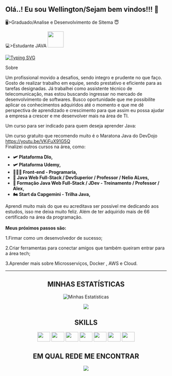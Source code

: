 ## Olá..! Eu sou Wellington/Sejam bem vindos!!!  👋

<!--
**Wellington323/Wellington323** is a ✨ _special_ ✨ repository because its `README.md` (this file) appears on your GitHub profile.

Here are some ideas to get you started:

- 🔭 
- 🌱 I’m currently learning ...
- 👯 I’m looking to collaborate on ...
- 🤔 I’m looking for help with ...
- 💬 Ask me about ...
- 📫 How to reach me: ...
- 😄 Pronouns: ...
- ⚡ Fun fact: ...
-->



🖥>Graduado/Analise e Desenvolvimento de Sitema 😇

💻>Estudante JAVA <img height="50em" src="https://cdn.jsdelivr.net/gh/devicons/devicon/icons/java/java-plain-wordmark.svg" />
     
     
[![Typing SVG](https://readme-typing-svg.demolab.com?font=Fira+Code&pause=1000&color=fd428d&center=true&vCenter=true&width=1000&lines=Dev+Full+stack+com+foco+em+Back-end)](https://git.io/typing-svg)

Sobre

Um profissional movido a desafios, sendo integro e prudente no que faço. Gosto de realizar trabalho em equipe, sendo prestativo e eficiente para as tarefas designadas. Já trabalhei como assistente técnico de telecomunicação, mas estou buscando ingressar no mercado de desenvolvimento de softwares. Busco oportunidade que me possibilite aplicar os conhecimentos adquiridos até o momento e que me dê perspectiva de aprendizado e crescimento para que assim eu possa ajudar a empresa a crescer e me desenvolver mais na área de TI.

Um curso para ser indicado para quem deseja aprender Java:

  Um curso gratuito que recomendo muito é o Maratona Java do DevDojo  https://youtu.be/VKjFuX91G5Q <br> Finalizei outros cursos na área, como:

<ul><strong> 
  <li>🛩 Plataforma DIo, </li>
  <li>🛩 Plataforma Udemy, </li>
  <li>👩🏻‍🚀 Front-end - Programaria,</li>
  <li>🚀 Java Web Full-Stack / DevSuperior / Professor / Nelio ALves,</li>
  <li>🚀 Formação Java Web Full-Stack / JDev - Treinamento / Professor / Alex,</li>
  <li>🏍 Start da Capgemini - Trilha Java,</li>
  </strong>
</ul>
     Aprendi muito mais do que eu acreditava ser possível me dedicando aos estudos, isso me deixa muito feliz. 
     Além de ter adquirido mais de 66 certificado na área da programação. 
    <br><br>
<strong>Meus próximos passos são: </strong><br>
<p>1.Firmar como um desenvolvedor de sucesso; </p>
<p>2.Criar ferramentas para conectar amigos que também queiram entrar para a área tech; </p>
<p>3.Aprender mais sobre Microsserviços, Docker , AWS e Cloud.</p>

**********


  <div  align="center">
<h2> MINHAS ESTATÍSTICAS </h2>
	
![Minhas Estatísticas](https://github-readme-stats-eight-theta.vercel.app/api?username=Wellington323&show_icons=true&theme=dracula&include_all_commits=true&count_private=true)
	  
<img src="https://github-readme-stats-eight-theta.vercel.app/api/top-langs/?username=Wellington323&layout=compact&langs_count=8&theme=dracula"/>

<div>	
  <h2 align="center"> SKILLS </h2>
 
 
  <img src="https://cdn.jsdelivr.net/gh/devicons/devicon/icons/java/java-original.svg" height="30" width="40"/>
  <img src="https://cdn.jsdelivr.net/gh/devicons/devicon/icons/spring/spring-original.svg" height="30" width="40"/>
  <img src="https://cdn.jsdelivr.net/gh/devicons/devicon/icons/mysql/mysql-original.svg" height="30" width="40"/>
  <img src="https://cdn.jsdelivr.net/gh/devicons/devicon/icons/html5/html5-original.svg" height="30" width="40"/>
  <img src="https://cdn.jsdelivr.net/gh/devicons/devicon/icons/css3/css3-original.svg" height="30,5" width="40"/>
  <img src="https://cdn.jsdelivr.net/gh/devicons/devicon/icons/javascript/javascript-original.svg" height="30" width="40"/>
  <img src="https://cdn.jsdelivr.net/gh/devicons/devicon/icons/nodejs/nodejs-original.svg" height="30" width="40"/> 
    
</div>

<h2 align="center"> EM QUAL REDE ME ENCONTRAR </h2>
 

<a href="https://linkedin.com/in/wellington-a-da-silva/" target="_blank"><img src="https://img.shields.io/badge/LinkedIn-0077B5?style=for-the-badge&logo=linkedin&logoColor=white" target="_blank"></a>
